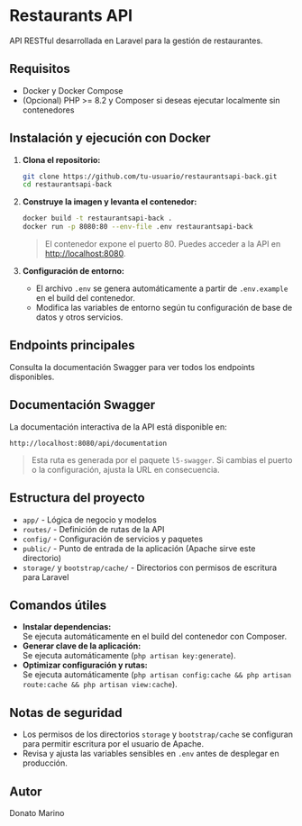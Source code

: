 # Restaurants API

API RESTful desarrollada en Laravel para la gestión de restaurantes.

## Requisitos

- Docker y Docker Compose
- (Opcional) PHP >= 8.2 y Composer si deseas ejecutar localmente sin contenedores

## Instalación y ejecución con Docker

1. **Clona el repositorio:**
   ```bash
   git clone https://github.com/tu-usuario/restaurantsapi-back.git
   cd restaurantsapi-back
   ```

2. **Construye la imagen y levanta el contenedor:**
   ```bash
   docker build -t restaurantsapi-back .
   docker run -p 8080:80 --env-file .env restaurantsapi-back
   ```
   > El contenedor expone el puerto 80. Puedes acceder a la API en [http://localhost:8080](http://localhost:8080).

3. **Configuración de entorno:**
   - El archivo `.env` se genera automáticamente a partir de `.env.example` en el build del contenedor.
   - Modifica las variables de entorno según tu configuración de base de datos y otros servicios.

## Endpoints principales

Consulta la documentación Swagger para ver todos los endpoints disponibles.

## Documentación Swagger

La documentación interactiva de la API está disponible en:

```
http://localhost:8080/api/documentation
```

> Esta ruta es generada por el paquete `l5-swagger`. Si cambias el puerto o la configuración, ajusta la URL en consecuencia.

## Estructura del proyecto

- `app/` - Lógica de negocio y modelos
- `routes/` - Definición de rutas de la API
- `config/` - Configuración de servicios y paquetes
- `public/` - Punto de entrada de la aplicación (Apache sirve este directorio)
- `storage/` y `bootstrap/cache/` - Directorios con permisos de escritura para Laravel

## Comandos útiles

- **Instalar dependencias:**  
  Se ejecuta automáticamente en el build del contenedor con Composer.
- **Generar clave de la aplicación:**  
  Se ejecuta automáticamente (`php artisan key:generate`).
- **Optimizar configuración y rutas:**  
  Se ejecuta automáticamente (`php artisan config:cache && php artisan route:cache && php artisan view:cache`).

## Notas de seguridad

- Los permisos de los directorios `storage` y `bootstrap/cache` se configuran para permitir escritura por el usuario de Apache.
- Revisa y ajusta las variables sensibles en `.env` antes de desplegar en producción.

## Autor

Donato Marino